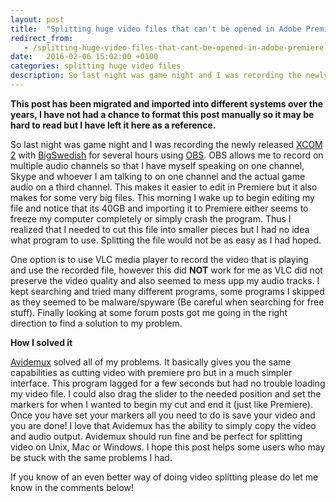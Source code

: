 ```yaml
---
layout: post
title:  "Splitting huge video files that can't be opened in Adobe Premiere"
redirect_from:
   - /splitting-huge-video-files-that-cant-be-opened-in-adobe-premiere
date:   2016-02-06 15:02:00 +0100
categories: splitting huge video files
description: So last night was game night and I was recording the newly released XCOM 2 with BigSwedish for several hours using...
---
```


**This post has been migrated and imported into different systems over the years, I have not had a chance to format this post manually so it may be hard to read but I have left it here as a reference.**

So last night was game night and I was recording the newly released [XCOM 2](https://xcom.com/) with [BigSwedish](http://bigswedish.com/) for several hours using [OBS](https://obsproject.com/). OBS allows me to record on multiple audio channels so that I have myself speaking on one channel, Skype and whoever I am talking to on one channel and the actual game audio on a third channel. This makes it easier to edit in Premiere but it also makes for some very big files. This morning I wake up to begin editing my file and notice that its 40GB and importing it to Premiere either seems to freeze my computer completely or simply crash the program. Thus I realized that I needed to cut this file into smaller pieces but I had no idea what program to use. Splitting the file would not be as easy as I had hoped.  
  
 One option is to use VLC media player to record the video that is playing and use the recorded file, however this did **NOT** work for me as VLC did not preserve the video quality and also seemed to mess upp my audio tracks. I kept searching and tried many different programs, some programs I skipped as they seemed to be malware/spyware (Be careful when searching for free stuff). Finally looking at some forum posts got me going in the right direction to find a solution to my problem.  
  
**How I solved it**  
  
[Avidemux](http://www.avidemux.org/) solved all of my problems. It basically gives you the same capabilities as cutting video with premiere pro but in a much simpler interface. This program lagged for a few seconds but had no trouble loading my video file. I could also drag the slider to the needed position and set the markers for when I wanted to begin my cut and end it (just like Premiere). Once you have set your markers all you need to do is save your video and you are done! I love that Avidemux has the ability to simply copy the video and audio output. Avidemux should run fine and be perfect for splitting video on Unix, Mac or Windows. I hope this post helps some users who may be stuck with the same problems I had.  
  
 If you know of an even better way of doing video splitting please do let me know in the comments below!